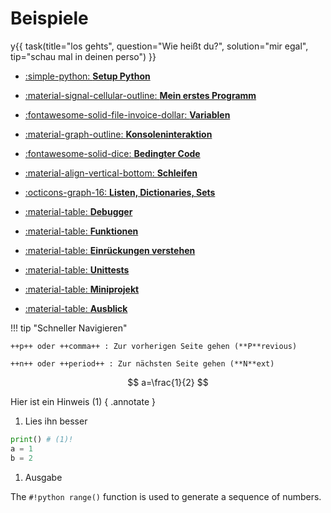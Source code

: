 # Beispiele

y{{ task(title="los gehts", question="Wie heißt du?", solution="mir egal", tip="schau mal in deinen perso") }}


<div class="grid cards" markdown>

- [:simple-python: **Setup Python**](mengenlehre/verschiedene_schreibweisen)

- [:material-signal-cellular-outline: **Mein erstes Programm**](lineare_funktionen/lineare_funktionen.md)

- [:fontawesome-solid-file-invoice-dollar: **Variablen**](deskriptive_statistik/index.md)

- [:material-graph-outline: **Konsoleninteraktion**](verteilung/verteilung.md)

- [:fontawesome-solid-dice: **Bedingter Code**](wahrscheinlichkeitstheorie/wahrscheinlichkeitstheorie.md)

- [:material-align-vertical-bottom: **Schleifen**](hypothesentest/hypothesentest.md)

- [:octicons-graph-16: **Listen, Dictionaries, Sets**](regression/regression.md)

- [:material-table: **Debugger**](anova/anova.md)

- [:material-table: **Funktionen**](anova/anova.md)

- [:material-table: **Einrückungen verstehen**](anova/anova.md)

- [:material-table: **Unittests**](anova/anova.md)

- [:material-table: **Miniprojekt**](anova/anova.md)

- [:material-table: **Ausblick**](anova/anova.md)

</div>



!!! tip "Schneller Navigieren"

    ++p++ oder ++comma++ : Zur vorherigen Seite gehen (**P**revious)

    ++n++ oder ++period++ : Zur nächsten Seite gehen (**N**ext)


$$
a=\frac{1}{2}
$$

Hier ist ein Hinweis (1)
{ .annotate }

1. Lies ihn besser

```python
print() # (1)!
a = 1
b = 2 
```

1.  Ausgabe

The `#!python range()` function is used to generate a sequence of numbers.

